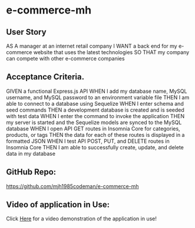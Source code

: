 # e-commerce-mh

## User Story

AS A manager at an internet retail company
I WANT a back end for my e-commerce website that uses the latest technologies
SO THAT my company can compete with other e-commerce companies
## Acceptance Criteria. 

GIVEN a functional Express.js API
WHEN I add my database name, MySQL username, and MySQL password to an environment variable file
THEN I am able to connect to a database using Sequelize
WHEN I enter schema and seed commands
THEN a development database is created and is seeded with test data
WHEN I enter the command to invoke the application
THEN my server is started and the Sequelize models are synced to the MySQL database
WHEN I open API GET routes in Insomnia Core for categories, products, or tags
THEN the data for each of these routes is displayed in a formatted JSON
WHEN I test API POST, PUT, and DELETE routes in Insomnia Core
THEN I am able to successfully create, update, and delete data in my database

## GitHub Repo: 

https://github.com/mjh1985codeman/e-commerce-mh

## Video of application in Use: 

Click [Here](https://www.youtube.com/watch?v=4G_TgwuVdjg) for a video demonstration of the application in use! 


